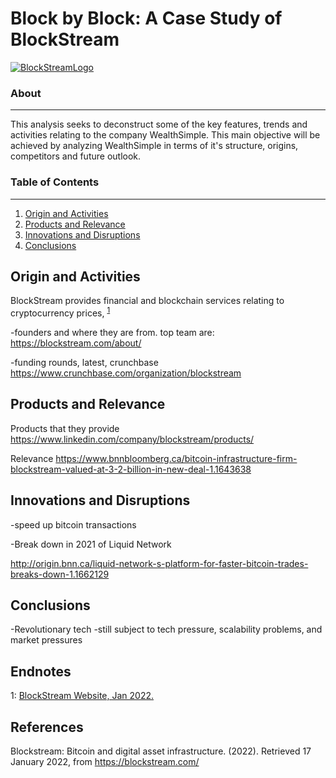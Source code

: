 # Block by Block: A Case Study of BlockStream

[![BlockStreamLogo](https://github.com/benjaminweymouth/Blockchain-Work/blob/main/Resources/blockstreamlogo2.png)]()

### About ###
-----------------------------
This analysis seeks to deconstruct some of the key features, trends and activities relating to the company WealthSimple. This main objective will be achieved by analyzing WealthSimple in terms of it's structure, origins, competitors and future outlook. 

### Table of Contents ### 
-----------------------------
1. [Origin and Activities](#origin-and-activities) 
2. [Products and Relevance](#products-and-relevance) 
4. [Innovations and Disruptions](#innovations-and-disruptions) 
5. [Conclusions](#conclusions)

## Origin and Activities
BlockStream provides financial and blockchain services relating to cryptocurrency prices, <sup>[1](#myendnote1)</sup>

-founders and where they are from. top team are: 
https://blockstream.com/about/

-funding rounds, latest, crunchbase 
https://www.crunchbase.com/organization/blockstream

## Products and Relevance
 
Products that they provide 
https://www.linkedin.com/company/blockstream/products/

Relevance
https://www.bnnbloomberg.ca/bitcoin-infrastructure-firm-blockstream-valued-at-3-2-billion-in-new-deal-1.1643638

## Innovations and Disruptions
-speed up bitcoin transactions 

-Break down in 2021 of Liquid Network 

http://origin.bnn.ca/liquid-network-s-platform-for-faster-bitcoin-trades-breaks-down-1.1662129



## Conclusions
-Revolutionary tech
-still subject to tech pressure, scalability problems, and market pressures 

## Endnotes
<a name="myendnote1">1</a>: [BlockStream Website, Jan 2022.](https://blockstream.com/) <br/>

 

## References 

Blockstream: Bitcoin and digital asset infrastructure. (2022). Retrieved 17 January 2022, from https://blockstream.com/


